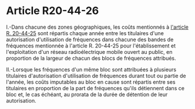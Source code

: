 # Article R20-44-26

I.-Dans chacune des zones géographiques, les coûts mentionnés à [l'article R. 20-44-25][1] sont répartis chaque année entre les titulaires d'une autorisation d'utilisation de fréquences dans chacune des bandes de fréquences mentionnée à l'article R. 20-44-25 pour l'établissement et l'exploitation d'un réseau radioélectrique mobile ouvert au public, en proportion de la largeur de chacun des blocs de fréquences attribués. 

II.-Lorsque les fréquences d'un même bloc sont attribuées à plusieurs titulaires d'autorisation d'utilisation de fréquences durant tout ou partie de l'année, les coûts imputables au bloc en cause sont répartis entre ses titulaires en proportion de la part de fréquences qu'ils détiennent dans ce bloc et, le cas échéant, au prorata de la durée de détention de leur autorisation.

 [1]: /affichCodeArticle.do?cidTexte=LEGITEXT000006070987&idArticle=LEGIARTI000006466455&dateTexte=&categorieLien=cid